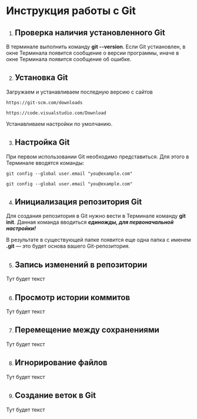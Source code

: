 # Инструкция работы с Git
1. ## Проверка наличия установленного Git

В терминале выполнить команду **git --version**.
 Если Git устиановлен, в окне Терминала появится сообщение о версии программы, иначе в окне Терминала появится сообщение об ошибке.

2. ## Установка Git

Загружаем и устанавливаем последную версию с сайтов

```
https://git-scm.com/downloads

https://code.visualstudio.com/Download

```
Устанавливаем настройки по умолчанию.

3. ## Настройка Git

При первом использовании Git необходимо представиться. Для этого в Терминале вводятся команды: 
```
git config --global user.email "you@example.com"

git config --global user.email "you@example.com"
```


4. ## Инициализация репозитория Git

Для создания репозитория в Git нужно вести в Терминале команду **git init**. 
Данная команда вводиться  ***единожды, для первоначальной настройки!***

В результате в существующей папке появится еще одна папка с именем **.git** — это будет основа вашего Git-репозитория.

5. ## Запись изменений в репозитории

Тут будет текст

6. ## Просмотр истории коммитов

Тут будет текст

7. ## Перемещение между сохранениями 

Тут будет текст

8. ## Игнорирование файлов 

Тут будет текст

9. ## Создание веток в Git

Тут будет текст
